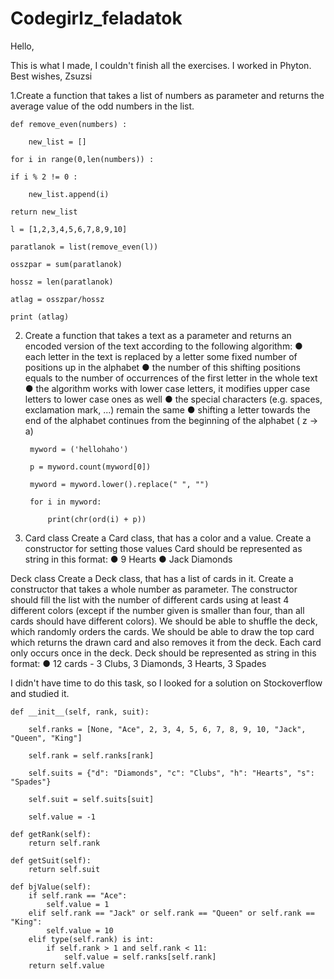 # Codegirlz_feladatok

Hello,

This is what I made, I couldn't finish all the exercises. I worked in Phyton.
Best wishes,
Zsuzsi

1.Create a function that takes a list of numbers as parameter and returns the average value of the odd
numbers in the list.

	def remove_even(numbers) :

    	new_list = []
		
	for i in range(0,len(numbers)) :

  	if i % 2 != 0 :
	
    	new_list.append(i)
		
	return new_list
		
	l = [1,2,3,4,5,6,7,8,9,10]

	paratlanok = list(remove_even(l))

	osszpar = sum(paratlanok)

	hossz = len(paratlanok)

	atlag = osszpar/hossz

	print (atlag)


2. Create a function that takes a text as a parameter and returns an encoded version of the text according
to the following algorithm:
● each letter in the text is replaced by a letter some fixed number of positions up in the alphabet
● the number of this shifting positions equals to the number of occurrences of the first letter in
the whole text
● the algorithm works with lower case letters, it modifies upper case letters to lower case ones as
well
● the special characters (e.g. spaces, exclamation mark, ...) remain the same
● shifting a letter towards the end of the alphabet continues from the beginning of the alphabet (
z → a)

		myword = ('hellohaho')

		p = myword.count(myword[0])

		myword = myword.lower().replace(" ", "")

		for i in myword:

    		print(chr(ord(i) + p))
		
    
3. Card class
Create a Card class, that has a color and a value.
Create a constructor for setting those values
Card should be represented as string in this format:
● 9 Hearts
● Jack Diamonds

Deck class
Create a Deck class, that has a list of cards in it.
Create a constructor that takes a whole number as parameter.
The constructor should fill the list with the number of different cards using at least 4 different colors
(except if the number given is smaller than four, than all cards should have different colors).
We should be able to shuffle the deck, which randomly orders the cards.
We should be able to draw the top card which returns the drawn card and also removes it from the
deck.
Each card only occurs once in the deck.
Deck should be represented as string in this format:
● 12 cards - 3 Clubs, 3 Diamonds, 3 Hearts, 3 Spades

I didn't have time to do this task, so I looked for a solution on Stockoverflow and studied it.

	def __init__(self, rank, suit):

        self.ranks = [None, "Ace", 2, 3, 4, 5, 6, 7, 8, 9, 10, "Jack", "Queen", "King"]
				
        self.rank = self.ranks[rank]
				
        self.suits = {"d": "Diamonds", "c": "Clubs", "h": "Hearts", "s": "Spades"}
				
        self.suit = self.suits[suit]
				
        self.value = -1

    def getRank(self):
        return self.rank

    def getSuit(self):
        return self.suit

    def bjValue(self):
        if self.rank == "Ace":
            self.value = 1
        elif self.rank == "Jack" or self.rank == "Queen" or self.rank == "King":
            self.value = 10
        elif type(self.rank) is int:
            if self.rank > 1 and self.rank < 11:
                self.value = self.ranks[self.rank]
        return self.value
